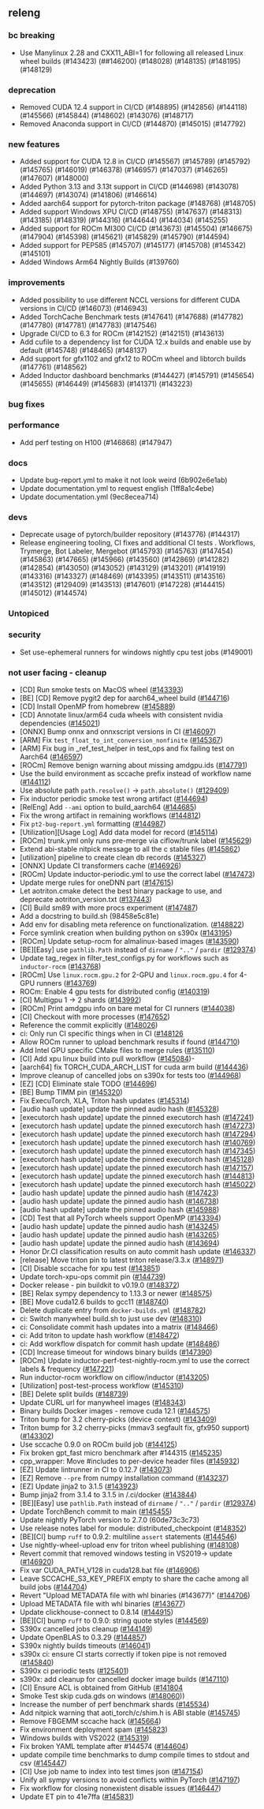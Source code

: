 
## releng
### bc breaking

- Use Manylinux 2.28 and CXX11_ABI=1 for following all released Linux wheel builds (#143423) (##146200) (#148028) (#148135) (#148195) (#148129)

### deprecation

- Removed CUDA 12.4 support in CI/CD (#148895) (#142856) (#144118) (#145566) (#145844) (#148602) (#143076) (#148717)
- Removed Anaconda support in CI/CD (#144870) (#145015) (#147792)

### new features

- Added support for CUDA 12.8 in CI/CD  (#145567) (#145789) (#145792) (#145765) (#146019) (#146378) (#146957) (#147037) (#146265) (#147607) (#148000)
- Added Python 3.13 and 3.13t support in CI/CD (#144698) (#143078) (#144697) (#143074) (#141806) (#146614)
- Added aarch64 support for pytorch-triton package (#148768) (#148705)
- Added support Windows XPU CI/CD (#148755) (#147637) (#148313) (#143185) (#148319) (#144316) (#144644) (#144034) (#145255)
- Added support for ROCm MI300 CI/CD (#143673) (#145504) (#146675) (#147904) (#145398) (#145621) (#145829) (#145790) (#144594)
- Added support for PEP585 (#145707) (#145177) (#145708) (#145342) (#145101)
- Added Windows Arm64 Nightly Builds (#139760)

### improvements

- Added possibility to use different NCCL versions for different CUDA versions in CI/CD (#146073) (#146943)
- Added TorchCache Benchmark tests (#147641) (#147688) (#147782) (#147780) (#147781) (#147783) (#147546)
- Upgrade CI/CD to 6.3 for ROCm (#142152) (#142151) (#143613)
- Add cufile to a dependency list for CUDA 12.x builds and enable use by default (#145748) (#148465) (#148137)
- Add support for gfx1102 and gfx12 to ROCm  wheel and libtorch builds (#147761) (#148562)
- Added Inductor dashboard benchmarks  (#144427) (#145791) (#145654) (#145655) (#146449) (#145683) (#141371) (#143223)

### bug fixes
### performance
- Add perf testing on H100 (#146868) (#147947)

### docs
- Update bug-report.yml to make it not look weird (6b902e6e1ab)
- Update documentation.yml to request english (1ff8a1c4ebe)
- Update documentation.yml (9ec8ecea714)

### devs

- Deprecate usage of pytorch/builder repository (#143776) (#144317)
- Release engineering tooling, CI fixes and additional CI tests . Workflows, Trymerge, Bot Labeler, Mergebot (#145793) (#145763) (#147454) (#145863) (#147665) (#145966) (#143560) (#142869) (#141282) (#142854) (#143050) (#143052) (#143129) (#143201) (#141919) (#143316) (#143327) (#148469) (#143395) (#143511) (#143516) (#143512) (#129409) (#143513) (#147601) (#147228) (#144415) (#145012) (#144574)

### Untopiced
### security

-  Set use-ephemeral runners for windows nightly cpu test jobs (#149001)

### not user facing - cleanup
- [CD] Run smoke tests on MacOS wheel ([#143393](https://github.com/pytorch/pytorch/pull/143393))
- [BE] [CD] Remove pygit2 dep for aarch64_wheel build ([#144716](https://github.com/pytorch/pytorch/pull/144716))
- [CD] Install OpenMP from homebrew ([#145889](https://github.com/pytorch/pytorch/pull/145889))
- [CD] Annotate linux/arm64 cuda wheels with consistent nvidia dependencies ([#145021](https://github.com/pytorch/pytorch/pull/145021))
- [ONNX] Bump onnx and onnxscript versions in CI ([#146097](https://github.com/pytorch/pytorch/pull/146097))
- [ARM] Fix `test_float_to_int_conversion_nonfinite` ([#145367](https://github.com/pytorch/pytorch/pull/145367))
- [ARM] Fix bug in _ref_test_helper in test_ops and fix failing test on Aarch64 ([#146597](https://github.com/pytorch/pytorch/pull/146597))
- [ROCm] Remove benign warning about missing amdgpu.ids ([#147791](https://github.com/pytorch/pytorch/pull/147791))
- Use the build environment as sccache prefix instead of workflow name ([#144112](https://github.com/pytorch/pytorch/pull/144112))
- Use absolute path `path.resolve()` -> `path.absolute()` ([#129409](https://github.com/pytorch/pytorch/pull/129409))
- Fix inductor periodic smoke test wrong artifact ([#144694](https://github.com/pytorch/pytorch/pull/144694))
- [RelEng] Add `--ami` option to build_aarch64 ([#144685](https://github.com/pytorch/pytorch/pull/144685))
- Fix the wrong artifact in remaining workflows ([#144812](https://github.com/pytorch/pytorch/pull/144812))
- Fix `pt2-bug-report.yml` formatting ([#144987](https://github.com/pytorch/pytorch/pull/144987))
- [Utilization][Usage Log] Add data model for record ([#145114](https://github.com/pytorch/pytorch/pull/145114))
- [ROCm] trunk.yml only runs pre-merge via ciflow/trunk label ([#145629](https://github.com/pytorch/pytorch/pull/145629))
- Extend abi-stable nitpick message to all the c stable files ([#145862](https://github.com/pytorch/pytorch/pull/145862))
- [utilization] pipeline to create clean db records ([#145327](https://github.com/pytorch/pytorch/pull/145327))
- [ONNX] Update CI transformers cache ([#146926](https://github.com/pytorch/pytorch/pull/146926))
- [ROCm] Update inductor-periodic.yml to use the correct label ([#147473](https://github.com/pytorch/pytorch/pull/147473))
- Update merge rules for oneDNN part ([#147615](https://github.com/pytorch/pytorch/pull/147615))
- Let aotriton.cmake detect the best binary package to use, and deprecate aotriton_version.txt ([#137443](https://github.com/pytorch/pytorch/pull/137443))
- [CI] Build sm89 with more procs experiment ([#147487](https://github.com/pytorch/pytorch/pull/147487))
- Add a docstring to build.sh (98458e5c81e)
- Add env for disabling meta reference on functionalization. ([#148822](https://github.com/pytorch/pytorch/pull/148822))
- Force symlink creation when building python on s390x ([#143195](https://github.com/pytorch/pytorch/pull/143195))
- [ROCm] Update setup-rocm for almalinux-based images ([#143590](https://github.com/pytorch/pytorch/pull/143590))
- [BE][Easy] use `pathlib.Path` instead of `dirname` / `".."` / `pardir` ([#129374](https://github.com/pytorch/pytorch/pull/129374))
- Update tag_regex in filter_test_configs.py for workflows such as `inductor-rocm` ([#143768](https://github.com/pytorch/pytorch/pull/143768))
- [ROCm] Use `linux.rocm.gpu.2` for 2-GPU and `linux.rocm.gpu.4` for 4-GPU runners ([#143769](https://github.com/pytorch/pytorch/pull/143769))
- ROCm: Enable 4 gpu tests for distributed config ([#140319](https://github.com/pytorch/pytorch/pull/140319))
- [CI] Multigpu 1 -> 2 shards ([#143992](https://github.com/pytorch/pytorch/pull/143992))
- [ROCm] Print amdgpu info on bare metal for CI runners ([#144038](https://github.com/pytorch/pytorch/pull/144038))
- [CI] Checkout with more processes ([#147652](https://github.com/pytorch/pytorch/pull/147652))
- Reference the commit explicitly ([#148026](https://github.com/pytorch/pytorch/pull/148026))
- ci: Only run CI specific things when in CI ([#148126](https://github.com/pytorch/pytorch/pull/148126)
- Allow ROCm runner to upload benchmark results if found ([#144710](https://github.com/pytorch/pytorch/pull/144710))
- Add Intel GPU specific CMake files to merge rules ([#135110](https://github.com/pytorch/pytorch/pull/135110))
- [CI] Add xpu linux build into pull workflow ([#145084](https://github.com/pytorch/pytorch/pull/145084))-
- [aarch64] fix TORCH_CUDA_ARCH_LIST for cuda arm build ([#144436](https://github.com/pytorch/pytorch/pull/144436))
- Improve cleanup of cancelled jobs on s390x for tests too ([#144968](https://github.com/pytorch/pytorch/pull/144968))
- [EZ] [CD] Eliminate stale TODO ([#144696](https://github.com/pytorch/pytorch/pull/144696))
- [BE] Bump TIMM pin ([#145320](https://github.com/pytorch/pytorch/pull/145320))
- Fix ExecuTorch, XLA, Triton hash updates ([#145314](https://github.com/pytorch/pytorch/pull/145314))
- [audio hash update] update the pinned audio hash ([#145328](https://github.com/pytorch/pytorch/pull/145328))
- [executorch hash update] update the pinned executorch hash ([#147241](https://github.com/pytorch/pytorch/pull/147241))
- [executorch hash update] update the pinned executorch hash ([#147273](https://github.com/pytorch/pytorch/pull/147273))
- [executorch hash update] update the pinned executorch hash ([#147294](https://github.com/pytorch/pytorch/pull/147294))
- [executorch hash update] update the pinned executorch hash ([#140769](https://github.com/pytorch/pytorch/pull/140769))
- [executorch hash update] update the pinned executorch hash ([#147345](https://github.com/pytorch/pytorch/pull/147345))
- [executorch hash update] update the pinned executorch hash ([#145128](https://github.com/pytorch/pytorch/pull/145128))
- [executorch hash update] update the pinned executorch hash ([#147157](https://github.com/pytorch/pytorch/pull/147157))
- [executorch hash update] update the pinned executorch hash ([#144813](https://github.com/pytorch/pytorch/pull/144813))
- [executorch hash update] update the pinned executorch hash ([#145022](https://github.com/pytorch/pytorch/pull/145022))
- [audio hash update] update the pinned audio hash ([#147423](https://github.com/pytorch/pytorch/pull/147423))
- [audio hash update] update the pinned audio hash ([#146738](https://github.com/pytorch/pytorch/pull/146738))
- [audio hash update] update the pinned audio hash ([#145988](https://github.com/pytorch/pytorch/pull/145988))
- [CD] Test that all PyTorch wheels support OpenMP ([#143394](https://github.com/pytorch/pytorch/pull/143394))
- [audio hash update] update the pinned audio hash ([#143245](https://github.com/pytorch/pytorch/pull/143245))
- [audio hash update] update the pinned audio hash ([#143265](https://github.com/pytorch/pytorch/pull/143265))
- [audio hash update] update the pinned audio hash ([#143694](https://github.com/pytorch/pytorch/pull/143694))
- Honor Dr.CI classification results on auto commit hash update ([#146337](https://github.com/pytorch/pytorch/pull/146337))
- [release] Move triton pin to latest triton release/3.3.x ([#148971](https://github.com/pytorch/pytorch/pull/148971))
- [CI] Disable sccache for xpu test ([#143851](https://github.com/pytorch/pytorch/pull/143851))
- Update torch-xpu-ops commit pin ([#144739](https://github.com/pytorch/pytorch/pull/144739))
- Docker release - pin buildkit to v0.19.0 ([#148372](https://github.com/pytorch/pytorch/pull/148372))
- [BE] Relax sympy dependency to 1.13.3 or newer ([#148575](https://github.com/pytorch/pytorch/pull/148575))
- [BE] Move cuda12.6 builds to gcc11 ([#148740](https://github.com/pytorch/pytorch/pull/148740))
- Delete duplicate entry from `docker-builds.yml` ([#148782](https://github.com/pytorch/pytorch/pull/148782))
- ci: Switch manywheel build.sh to just use dev ([#148310](https://github.com/pytorch/pytorch/pull/148310))
- ci: Consolidate commit hash updates into a matrix ([#148466](https://github.com/pytorch/pytorch/pull/148466))
- ci: Add triton to update hash workflow ([#148472](https://github.com/pytorch/pytorch/pull/148472))
- ci: Add workflow dispatch for commit hash update ([#148486](https://github.com/pytorch/pytorch/pull/148486))
- [CD] Increase timeout for windows binary builds ([#147390](https://github.com/pytorch/pytorch/pull/147390))
- [ROCm] Update inductor-perf-test-nightly-rocm.yml to use the correct labels & frequency ([#147221](https://github.com/pytorch/pytorch/pull/147221))
- Run inductor-rocm workflow on ciflow/inductor ([#143205](https://github.com/pytorch/pytorch/pull/143205))
- [Utilization] post-test-process workflow ([#145310](https://github.com/pytorch/pytorch/pull/145310))
- [BE] Delete split builds ([#148739](https://github.com/pytorch/pytorch/pull/148739))
- Update CURL url for manywheel images ([#148343](https://github.com/pytorch/pytorch/pull/148343))
- Binary builds Docker images - remove cuda 12.1 ([#144575](https://github.com/pytorch/pytorch/pull/144575))
- Triton bump for 3.2 cherry-picks (device context) ([#143409](https://github.com/pytorch/pytorch/pull/143409))
- Triton bump for 3.2 cherry-picks (mmav3 segfault fix, gfx950 support) ([#143302](https://github.com/pytorch/pytorch/pull/143302))
- Use sccache 0.9.0 on ROCm build job ([#144125](https://github.com/pytorch/pytorch/pull/144125))
- Fix broken gpt_fast micro benchmark after #144315 ([#145235](https://github.com/pytorch/pytorch/pull/145235))
- cpp_wrapper: Move #includes to per-device header files ([#145932](https://github.com/pytorch/pytorch/pull/145932))
- [EZ] Update lintrunner in CI to 0.12.7 ([#143073](https://github.com/pytorch/pytorch/pull/143073))
- [EZ] Remove `--pre` from numpy installation command ([#143237](https://github.com/pytorch/pytorch/pull/143237))
- [EZ] Update jinja2 to 3.1.5 ([#143923](https://github.com/pytorch/pytorch/pull/143923))
- Bump jinja2 from 3.1.4 to 3.1.5 in /.ci/docker ([#143844](https://github.com/pytorch/pytorch/pull/143844))
- [BE][Easy] use `pathlib.Path` instead of `dirname` / `".."` / `pardir` ([#129374](https://github.com/pytorch/pytorch/pull/129374))
- Update TorchBench commit to main ([#145455](https://github.com/pytorch/pytorch/pull/145455))
- Update nightly PyTorch version to 2.7.0 (60de73c3c73)
- Use release notes label for module: distributed_checkpoint ([#148352](https://github.com/pytorch/pytorch/pull/148352))
- [BE][CI] bump `ruff` to 0.9.2: multiline `assert` statements ([#144546](https://github.com/pytorch/pytorch/pull/144546))
- Use nightly-wheel-upload env for triton wheel publishing ([#148108](https://github.com/pytorch/pytorch/pull/148108))
- Revert commit that removed windows testing in VS2019-> update  ([#146920](https://github.com/pytorch/pytorch/pull/146920))
- Fix var CUDA_PATH_V128 in cuda128.bat file ([#146906](https://github.com/pytorch/pytorch/pull/146906))
- Leave SCCACHE_S3_KEY_PREFIX empty to share the cache among all build jobs ([#144704](https://github.com/pytorch/pytorch/pull/144704))
- Revert "Upload METADATA file with whl binaries (#143677)" ([#144706](https://github.com/pytorch/pytorch/pull/144706))
- Upload METADATA file with whl binaries ([#143677](https://github.com/pytorch/pytorch/pull/143677))
- Update clickhouse-connect to 0.8.14 ([#144915](https://github.com/pytorch/pytorch/pull/144915))
- [BE][CI] bump `ruff` to 0.9.0: string quote styles ([#144569](https://github.com/pytorch/pytorch/pull/144569))
- S390x cancelled jobs cleanup ([#144149](https://github.com/pytorch/pytorch/pull/144149))
- Update OpenBLAS to 0.3.29 ([#144857](https://github.com/pytorch/pytorch/pull/144857))
- S390x nightly builds timeouts ([#146041](https://github.com/pytorch/pytorch/pull/146041))
- s390x ci: ensure CI starts correctly if token pipe is not removed ([#145840](https://github.com/pytorch/pytorch/pull/145840))
- S390x ci periodic tests ([#125401](https://github.com/pytorch/pytorch/pull/125401))
- s390x: add cleanup for cancelled docker image builds ([#147110](https://github.com/pytorch/pytorch/pull/147110))
- [CI] Ensure ACL is obtained from GitHub ([#141804](https://github.com/pytorch/pytorch/pull/141804)
- Smoke Test skip cuda.gds on windows ([#148060](https://github.com/pytorch/pytorch/pull/148060)))
- Increase the number of perf benchmark shards ([#145534](https://github.com/pytorch/pytorch/pull/145534))
- Add nitpick warning that aoti_torch/c/shim.h is ABI stable ([#145745](https://github.com/pytorch/pytorch/pull/145745))
- Remove FBGEMM sccache hack ([#145664](https://github.com/pytorch/pytorch/pull/145664))
- Fix environment deployment spam ([#145823](https://github.com/pytorch/pytorch/pull/145823))
- Windows builds with VS2022 ([#145319](https://github.com/pytorch/pytorch/pull/145319))
- Fix broken YAML template after #144574 ([#144604](https://github.com/pytorch/pytorch/pull/144604))
- update compile time benchmarks to dump compile times to stdout and csv ([#145447](https://github.com/pytorch/pytorch/pull/145447))
- [CI] Use job name to index into test times json ([#147154](https://github.com/pytorch/pytorch/pull/147154))
- Unify all sympy versions to avoid conflicts within PyTorch ([#147197](https://github.com/pytorch/pytorch/pull/147197))
- Fix workflow for closing nonexistent disable issues ([#146447](https://github.com/pytorch/pytorch/pull/146447))
- Update ET pin to 41e7ffa ([#145831](https://github.com/pytorch/pytorch/pull/145831))
